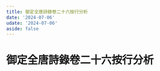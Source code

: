 ```yaml
---
title: 御定全唐詩錄卷二十六按行分析
date: '2024-07-06'
udate: '2024-07-06'
aside: false
---
```

# 御定全唐詩錄卷二十六按行分析

<LinePage :list="lines" :chapternum="26" />

<script setup>
const chapter = '卷二十六';
import lines from '/data/qtsl/卷二十六/lines.json'
</script>
